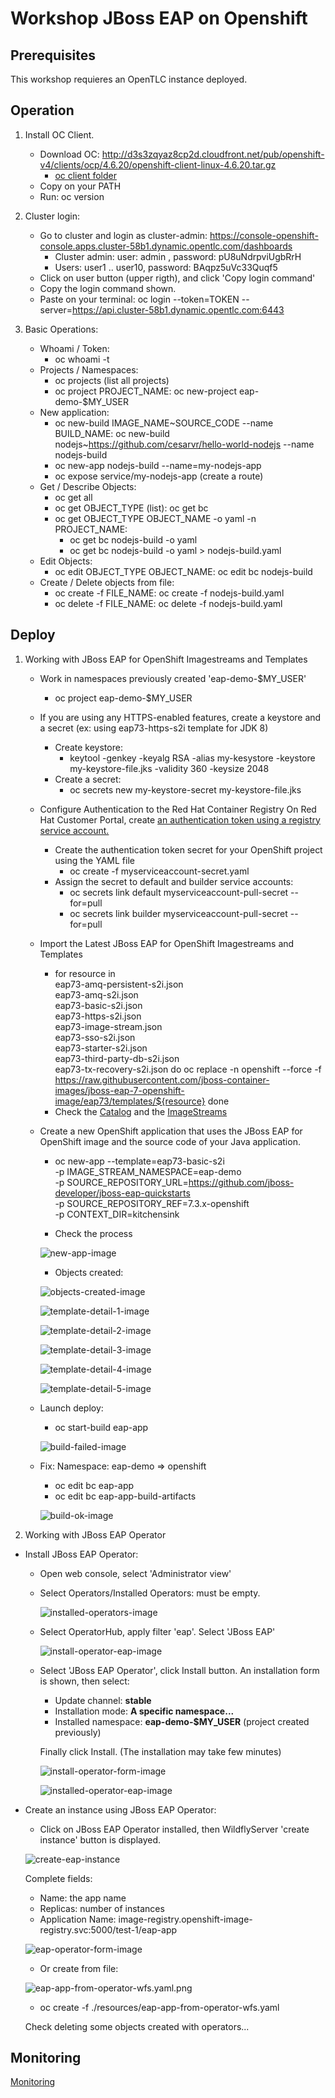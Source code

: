 # Workshop JBoss EAP on Openshift

## Prerequisites
This workshop requieres an OpenTLC instance deployed.

## Operation

1. Install OC Client.
    - Download OC: http://d3s3zqyaz8cp2d.cloudfront.net/pub/openshift-v4/clients/ocp/4.6.20/openshift-client-linux-4.6.20.tar.gz
      * [oc client folder](./tools/oc-client/)
    - Copy on your PATH
    - Run: oc version

2. Cluster login:
    - Go to cluster and login as cluster-admin: https://console-openshift-console.apps.cluster-58b1.dynamic.opentlc.com/dashboards
      * Cluster admin: user: admin , password: pU8uNdrpviUgbRrH
      * Users:  user1 .. user10, password: BAqpz5uVc33Quqf5
    - Click on user button (upper rigth), and click 'Copy login command'
    - Copy the login command shown.
    - Paste on your terminal: oc login --token=TOKEN --server=https://api.cluster-58b1.dynamic.opentlc.com:6443


3. Basic Operations:
    - Whoami / Token: 
      * oc whoami -t
    - Projects / Namespaces:
      * oc projects (list all projects)
      * oc project PROJECT_NAME: oc new-project eap-demo-$MY_USER
    - New application:
      * oc new-build IMAGE_NAME~SOURCE_CODE --name BUILD_NAME: oc new-build nodejs~https://github.com/cesarvr/hello-world-nodejs --name nodejs-build
      * oc new-app nodejs-build --name=my-nodejs-app
      * oc expose service/my-nodejs-app  (create a route)
    - Get / Describe Objects:
      * oc get all
      * oc get OBJECT_TYPE (list): oc get bc
      * oc get OBJECT_TYPE OBJECT_NAME -o yaml -n PROJECT_NAME: 
        * oc get bc nodejs-build -o yaml
        * oc get bc nodejs-build -o yaml > nodejs-build.yaml
    - Edit Objects:
      * oc edit OBJECT_TYPE OBJECT_NAME: oc edit bc nodejs-build
    - Create / Delete objects from file:
      * oc create -f FILE_NAME: oc create -f nodejs-build.yaml
      * oc delete -f FILE_NAME: oc delete -f nodejs-build.yaml


## Deploy
1. Working with JBoss EAP for OpenShift Imagestreams and Templates
    - Work in namespaces previously created 'eap-demo-$MY_USER'
      * oc project eap-demo-$MY_USER
    - If you are using any HTTPS-enabled features, create a keystore and a secret (ex: using eap73-https-s2i template for JDK 8)
      * Create keystore:
        + keytool -genkey -keyalg RSA -alias my-kesystore -keystore my-keystore-file.jks -validity 360 -keysize 2048
      * Create a secret: 
        + oc secrets new my-keystore-secret my-keystore-file.jks
    - Configure Authentication to the Red Hat Container Registry
      On Red Hat Customer Portal, create [an authentication token using a registry service account.](https://access.redhat.com/RegistryAuthentication)
      * Create the authentication token secret for your OpenShift project using the YAML file
        + oc create -f myserviceaccount-secret.yaml
      * Assign the secret to default and builder service accounts:
        + oc secrets link default myserviceaccount-pull-secret --for=pull
        + oc secrets link builder myserviceaccount-pull-secret --for=pull

    - Import the Latest JBoss EAP for OpenShift Imagestreams and Templates
      * for resource in \
          eap73-amq-persistent-s2i.json \
          eap73-amq-s2i.json \
          eap73-basic-s2i.json \
          eap73-https-s2i.json \
          eap73-image-stream.json \
          eap73-sso-s2i.json \
          eap73-starter-s2i.json \
          eap73-third-party-db-s2i.json \
          eap73-tx-recovery-s2i.json
        do
          oc replace -n openshift --force -f \
        https://raw.githubusercontent.com/jboss-container-images/jboss-eap-7-openshift-image/eap73/templates/${resource}
        done
      * Check the [Catalog](https://console-openshift-console.apps.cluster-58b1.dynamic.opentlc.com/catalog) and the [ImageStreams](https://console-openshift-console.apps.cluster-58b1.dynamic.opentlc.com/k8s/ns/openshift/imagestreams)

    - Create a new OpenShift application that uses the JBoss EAP for OpenShift image and the source code of your Java application.
      * oc new-app --template=eap73-basic-s2i \
      -p IMAGE_STREAM_NAMESPACE=eap-demo \
      -p SOURCE_REPOSITORY_URL=https://github.com/jboss-developer/jboss-eap-quickstarts \
      -p SOURCE_REPOSITORY_REF=7.3.x-openshift \
      -p CONTEXT_DIR=kitchensink

      * Check the process 
      
      ![new-app-image](./images/new-app-image.png)

      * Objects created: 
     
      ![objects-created-image](./images/objects-created-image.png)
     
      ![template-detail-1-image](./images/template-detail-1-image.png)
     
      ![template-detail-2-image](./images/template-detail-2-image.png)
     
      ![template-detail-3-image](./images/template-detail-3-image.png)
     
      ![template-detail-4-image](./images/template-detail-4-image.png)

      ![template-detail-5-image](./images/template-detail-5-image.png)
      
    - Launch deploy:
      * oc start-build eap-app

      ![build-failed-image](./images/build-failed-image.png)

    - Fix: Namespace: eap-demo => openshift
      * oc edit bc eap-app
      * oc edit bc eap-app-build-artifacts

      ![build-ok-image](./images/build-ok-image.png)

2. Working with JBoss EAP Operator
  - Install JBoss EAP Operator:
    * Open web console, select 'Administrator view'
    * Select Operators/Installed Operators: must be empty.
      
      ![installed-operators-image](./images/installed-operators-image.png)

    * Select OperatorHub, apply filter 'eap'. Select 'JBoss EAP'
      
      ![install-operator-eap-image](./images/install-operator-eap-image.png)

    * Select 'JBoss EAP Operator', click Install button.
      An installation form is shown, then select:
        - Update channel: **stable**
        - Installation mode: **A specific namespace...**
        - Installed namespace: **eap-demo-$MY_USER** (project created previously)
      
      Finally click Install. (The installation may take few minutes)
      
      ![install-operator-form-image](./images/install-operator-form-image.png)

      ![installed-operator-eap-image](./images/installed-operator-eap-image.png)

  - Create an instance using JBoss EAP Operator:
    * Click on JBoss EAP Operator installed, then WildflyServer 'create instance' button is displayed.
    
    ![create-eap-instance](./images/create-eap-instance.png)
  
    Complete fields:
      - Name: the app name
      - Replicas: number of instances
      - Application Name: image-registry.openshift-image-registry.svc:5000/test-1/eap-app 

    ![eap-operator-form-image](./images/eap-operator-form-image.png)

    * Or create from file:
    
    ![eap-app-from-operator-wfs.yaml.png](./images/eap-app-from-operator-wfs.yaml.png)
    
      - oc create -f ./resources/eap-app-from-operator-wfs.yaml

    Check deleting some objects created with operators...


## Monitoring

  [Monitoring](./monitoring/README.md)
